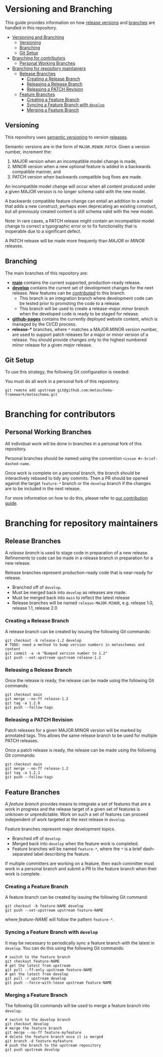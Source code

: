 # Versioning and Branching

This guide provides information on how [release versions](#versioning) and [branches](#branching) are handled in this repository.

- [Versioning and Branching](#versioning-and-branching)
  - [Versioning](#versioning)
  - [Branching](#branching)
  - [Git Setup](#git-setup)
- [Branching for contributors](#branching-for-contributors)
  - [Personal Working Branches](#personal-working-branches)
- [Branching for repository maintainers](#branching-for-repository-maintainers)
  - [Release Branches](#release-branches)
    - [Creating a Release Branch](#creating-a-release-branch)
    - [Releasing a Release Branch](#releasing-a-release-branch)
    - [Releasing a PATCH Revision](#releasing-a-patch-revision)
  - [Feature Branches](#feature-branches)
    - [Creating a Feature Branch](#creating-a-feature-branch)
    - [Syncing a Feature Branch with `develop`](#syncing-a-feature-branch-with-develop)
    - [Merging a Feature Branch](#merging-a-feature-branch)

## Versioning

This repository uses [semantic versioning](https://semver.org/spec/v2.0.0.html) to version [releases](../../releases).

Semantic versions are in the form of `MAJOR.MINOR.PATCH`. Given a version number, increment the:

1. MAJOR version when an incompatible model change is made,
1. MINOR version when a new optional feature is added in a backwards compatible manner, and
1. PATCH version when backwards compatible bug fixes are made.

An incompatible model change will occur when all content produced under a given MAJOR version is no longer schema valid with the new model.

A backwards compatible feature change can entail an addition to a model that adds a new construct, perhaps even deprecating an existing construct, but all previously created content is still schema valid with the new model.

Note: In rare cases, a PATCH release might contain an incompatible model change to correct a typographic error or to fix functionality that is inoperable due to a significant defect.

A PATCH release will be made more frequenly than *MAJOR* or *MINOR* releases.

## Branching

The main branches of this repository are:
- **[main](../../tree/main)** contains the current supported, production-ready release.
- **[develop](../../tree/develop)** contains the current set of development changes for the next release. New features can be [contributed](./CONTRIBUTING.md#contributing-to-the-repository) to this branch.
  - This branch is an integration branch where development code can be tested prior to promoting the code to a release.
  - This branch will be used to create a release-*major*.*minor* branch when the developed code is ready to be staged for release.
- **[github-pages](../../tree/github-pages)** contains the currently deployed website content, which is managed by the CI/CD process.
- **release-\*** branches, where `*` matches a MAJOR.MINOR version number, are used to support patch releases for a major or minor version of a release. You should provide changes only to the highest numbered *minor* release for a given *major* release.

## Git Setup

To use this strategy, the following Git configuration is needed:

You must do all work in a personal fork of this repository.

```
git remote add upstream git@github.com:metaschema-framework/metaschema.git
```

# Branching for contributors

## Personal Working Branches

All individual work will be done in branches in a personal fork of this repository.

Personal branches should be named using the convention `<issue #>-brief-dashed-name`.

Once work is complete on a personal branch, the branch should be interactively rebased to tidy any commits. Then a PR should be opened against the target `feature-*` branch or the `develop` branch if the changes are to be included in the next release.

For more information on how to do this, please refer to [our contribution guide](./CONTRIBUTING.md#contributing-to-the-repository).

# Branching for repository maintainers

## Release Branches

A *release branch* is used to stage code in preparation of a new release. Refinements to code can be made in a release branch in preparation for a new release.

Release branches represent production-ready code that is near-ready for release.
- Branched off of `develop`.
- Must be merged back into `develop` as releases are made.
- Must be merged back into `main` to reflect the latest release
- Release branches will be named `release-MAJOR.MINOR`, e.g. release 1.0, release 1.1, release 2.0

### Creating a Release Branch

A release branch can be created by issuing the following Git commands:

```
git checkout -b release-1.2 develop
# TODO: need a method to bump version numbers in metaschemas and content
git commit -a -m "Bumped version number to 1.2"
git push --set-upstream upstream release-1.2
```

### Releasing a Release Branch

Once the release is ready, the release can be made using the following Git commands:

```
git checkout main
git merge --no-ff release-1.2
git tag -a 1.2.0
git push --follow-tags
```

### Releasing a PATCH Revision

Patch releases for a given MAJOR.MINOR version will be marked by annotated tags. This allows the same release branch to be used for multiple PATCH releases.

Once a patch release is ready, the release can be made using the following Git commands:

```
git checkout main
git merge --no-ff release-1.2
git tag -a 1.2.1
git push --follow-tags
```

## Feature Branches

A *feature branch* provides means to integrate a set of features that are a work in progress and the release target of a given set of features is unknown or unpredictable. Work on such a set of features can proceed independent of work targeted at the next release in `develop`.

Feature branches represent major development topics.
- Branched off of `develop`.
- Merged back into `develop` when the feature work is completed.
- Feature branches will be named `feature-*`, where the `*` is a brief dash-separated label describing the feature.

If multiple committers are working on a feature, then each committer must work in a personal branch and submit a PR to the feature branch when their work is complete.

### Creating a Feature Branch

A feature branch can be created by issuing the following Git command:

```
git checkout -b feature-NAME develop
git push --set-upstream upstream feature-NAME
```

where *feature-NAME* will follow the pattern `feature-*`.

### Syncing a Feature Branch with `develop`

It may be necessary to periodically sync a feature branch with the latest in `develop`. You can do this using the following Git commands:

```
# switch to the feature branch
git checkout feature-NAME
# get the latest from upstream
git pull --ff-only upstream feature-NAME
# get the latest from develop
git pull -r upstream develop
git push --force-with-lease upstream feature-NAME
```

### Merging a Feature Branch

The following Git commands will be used to merge a feature branch into `develop`:

```
# switch to the develop branch
git checkout develop
# merge the feature branch
git merge --no-ff feature-myfeature
# delete the feature branch once it is merged
git branch -d feature-myfeature
# push the branch to the upstream repository
git push upstream develop
```
